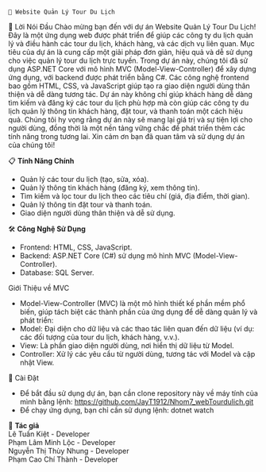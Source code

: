                                                                                 📌 Website Quản Lý Tour Du Lịch



📝 Lời Nói Đầu
Chào mừng bạn đến với dự án Website Quản Lý Tour Du Lịch! Đây là một ứng dụng web được phát triển để giúp các công ty du lịch quản lý và điều hành các tour du lịch, khách hàng, và các dịch vụ liên quan. Mục tiêu của dự án là cung cấp một giải pháp đơn giản, hiệu quả và dễ sử dụng cho việc quản lý tour du lịch trực tuyến.
Trong dự án này, chúng tôi đã sử dụng ASP.NET Core với mô hình MVC (Model-View-Controller) để xây dựng ứng dụng, với backend được phát triển bằng C#. Các công nghệ frontend bao gồm HTML, CSS, và JavaScript giúp tạo ra giao diện người dùng thân thiện và dễ dàng tương tác.
Dự án này không chỉ giúp khách hàng dễ dàng tìm kiếm và đăng ký các tour du lịch phù hợp mà còn giúp các công ty du lịch quản lý thông tin khách hàng, đặt tour, và thanh toán một cách hiệu quả.
Chúng tôi hy vọng rằng dự án này sẽ mang lại giá trị và sự tiện lợi cho người dùng, đồng thời là một nền tảng vững chắc để phát triển thêm các tính năng trong tương lai.
Xin cảm ơn bạn đã quan tâm và sử dụng dự án của chúng tôi!

📋 **Tính Năng Chính**
- Quản lý các tour du lịch (tạo, sửa, xóa).
- Quản lý thông tin khách hàng (đăng ký, xem thông tin).
- Tìm kiếm và lọc tour du lịch theo các tiêu chí (giá, địa điểm, thời gian).
- Quản lý thông tin đặt tour và thanh toán.
- Giao diện người dùng thân thiện và dễ sử dụng.

🛠️ **Công Nghệ Sử Dụng**
- Frontend: HTML, CSS, JavaScript.
- Backend: ASP.NET Core (C#) sử dụng mô hình MVC (Model-View-Controller).
- Database: SQL Server.

Giới Thiệu về MVC
- Model-View-Controller (MVC) là một mô hình thiết kế phần mềm phổ biến, giúp tách biệt các thành phần của ứng dụng để dễ dàng quản lý và phát triển:
- Model: Đại diện cho dữ liệu và các thao tác liên quan đến dữ liệu (ví dụ: các đối tượng của tour du lịch, khách hàng, v.v.).
- View: Là phần giao diện người dùng, nơi hiển thị dữ liệu từ Model.
- Controller: Xử lý các yêu cầu từ người dùng, tương tác với Model và cập nhật View.

📌 Cài Đặt
- Để bắt đầu sử dụng dự án, bạn cần clone repository này về máy tính của mình bằng lệnh:
https://github.com/JayT1912/Nhom7_webTourdulich.git
- Để chạy ứng dụng, bạn chỉ cần sử dụng lệnh:
dotnet watch

🚀 **Tác giả**  
Lê Tuấn Kiệt - Developer  
Phạm Lâm Minh Lộc - Developer  
Nguyễn Thị Thùy Nhung - Developer  
Phạm Cao Chí Thành - Developer 
